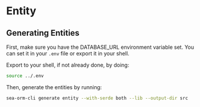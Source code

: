 # Entity

## Generating Entities

First, make sure you have the DATABASE_URL environment variable set. You can set it in your `.env` file or export it in your shell.

Export to your shell, if not already done, by doing:

```bash
source ../.env
```

Then, generate the entities by running:

```bash
sea-orm-cli generate entity --with-serde both --lib --output-dir src
```

